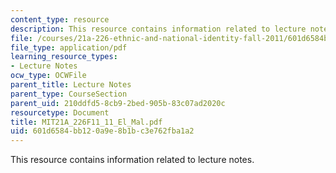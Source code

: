 ```yaml
---
content_type: resource
description: This resource contains information related to lecture notes.
file: /courses/21a-226-ethnic-and-national-identity-fall-2011/601d6584bb120a9e8b1bc3e762fba1a2_MIT21A_226F11_11_El_Mal.pdf
file_type: application/pdf
learning_resource_types:
- Lecture Notes
ocw_type: OCWFile
parent_title: Lecture Notes
parent_type: CourseSection
parent_uid: 210ddfd5-8cb9-2bed-905b-83c07ad2020c
resourcetype: Document
title: MIT21A_226F11_11_El_Mal.pdf
uid: 601d6584-bb12-0a9e-8b1b-c3e762fba1a2
---
```

This resource contains information related to lecture notes.


